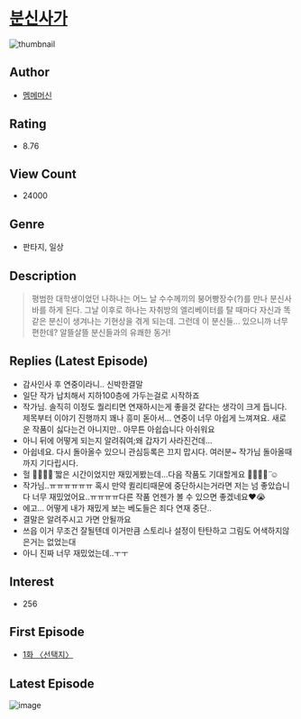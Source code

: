 # [분신사가](https://comic.naver.com/bestChallenge/list?titleId=787594)
![thumbnail](https://image-comic.pstatic.net/user_contents_data/challenge_comic/2021/12/26/351440/thumbnail_202x1646d1e71f1_1329_4ab8_adc5_7a67d22c9170_00001396.JPEG)

## Author
- [멤메머신](https://comic.naver.com/artistTitle?id=351440)

## Rating
- 8.76

## View Count
- 24000

## Genre
- 판타지, 일상

## Description
> 평범한 대학생이었던 나하나는 어느 날 수수께끼의 붕어빵장수(?)를 만나 분신사바를 하게 된다. 그날 이후로 하나는 자취방의 엘리베이터를 탈 때마다 자신과 똑같은 분신이 생겨나는 기현상을 겪게 되는데. 그런데 이 분신들... 있으니까 너무 편한데? 알뜰살뜰 분신들과의 유쾌한 동거!

## Replies (Latest Episode)
- 감사인사 후 연중이라니.. 신박한결말
- 일단 작가 납치해서 지하100층에 가두는걸로 시작하죠
- 작가님. 솔직히 이정도 퀄리티면 연재하시는게 좋을것 같다는 생각이 크게 듭니다. 제목부터 이야기 진행까지 꽤나 흥미 돋아서... 연중이 너무 아쉽게 느껴져요. 새로운 작품이 싫다는건 아니지만.. 아무튼 아쉽습니다 아쉬워요
- 아니 뒤에 어떻게 되는지 알려줘여;왜 갑자기 사라진건데...
- 아쉽네요. 다시 돌아올수 있으니 관심등록은 끄지 맙시다. 여러분~ 작가님 돌아올때까지 기다립시다.
- 헐 ㅠ̑̈ㅠ̑̈ 짧은 시간이었지만 재밌게봤는데...다음 작품도 기대할게요 ㅠ̑̈ㅠ̑̈ ☺️
- 작가님..ㅠㅠㅠㅠㅠㅠ 혹시 만약 퀼리티때문에 중단하시는거라면 저는 넘 좋았습니다 너무 재밌었어요..ㅠㅠㅠㅠ다른 작품 언젠가 볼 수 있으면 좋겠네요❤😭
- 에고... 어떻게 내가 재밌게 보는 베도들은 죄다 연재 중단..
- 결말은 알려주시고 가면 안될까요
- 쓰읍 이거 무조건 잘될텐데 이거만큼 스토리나 설정이 탄탄하고 그림도 어색하지않은거는 없었는대
- 아니 진짜 너무 재밌었는데..ㅜㅜ

## Interest
- 256

## First Episode
- [1화 〈선택지〉](https://comic.naver.com/bestChallenge/detail?titleId=787594&no=1)

## Latest Episode
![image](https://image-comic.pstatic.net/user_contents_data/challenge_comic/2022/01/24/351440/upload_3762251959783154738.jpeg)
